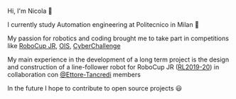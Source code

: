 Hi, I'm Nicola :wave:

I currently study Automation engineering at Politecnico in Milan :robot:

My passion for robotics and coding brought me to take part in competitions like [RoboCup JR](http://www.robocupjunior.it/), [OIS](https://sites.google.com/aldini.istruzioneer.it/olimpiadi-informatica-squadre/homepage), [CyberChallenge](https://cyberchallenge.it/)

My main experience in the development of a long term project is the design and construction of a line-follower robot for RoboCup JR ([RL2019-20](https://github.com/Ettore-Tancredi/RL2019-20)) in collaboration con [@Ettore-Tancredi](https://github.com/Ettore-Tancredi) members 

In the future I hope to contribute to open source projects :smiley:

